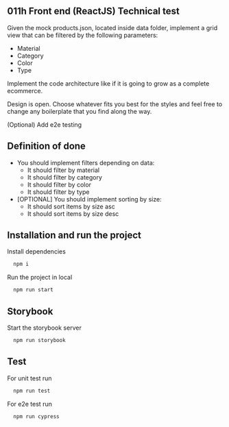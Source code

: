 ## 011h Front end (ReactJS) Technical test

Given the mock products.json, located inside data folder, implement a grid view that can be filtered by the following parameters:

- Material
- Category
- Color
- Type

Implement the code architecture like if it is going to grow as a complete ecommerce.

Design is open. Choose whatever fits you best for the styles and feel free to change any boilerplate that you find along the way.

(Optional) Add e2e testing

## Definition of done

- You should implement filters depending on data:
  - It should filter by material
  - It should filter by category
  - It should filter by color
  - It should filter by type
- [OPTIONAL] You should implement sorting by size:
  - It should sort items by size asc
  - It should sort items by size desc


## Installation and run the project

Install dependencies

```bash
  npm i
```

Run the project in local

```bash
  npm run start
```

## Storybook

Start the storybook server

```bash
  npm run storybook
```

## Test

For unit test run

```bash
  npm run test
```

For e2e test run

```bash
  npm run cypress
```

